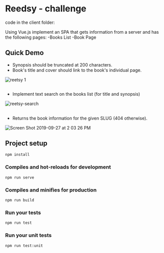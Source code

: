 # Reedsy - challenge 
 code in the  client folder:

Using Vue.js implement an SPA that gets information from a server and has the following pages:
-Books List
-Book Page

## Quick Demo

-   Synopsis should be truncated at 200 characters.
-   Book's title and cover should link to the book's individual page.

![reetsy 1](https://user-images.githubusercontent.com/18241226/65772560-6031c680-e132-11e9-826d-4a5f943ee565.gif)
##
- Implement text search on the books list (for title and synopsis)

![reetsy-search](https://user-images.githubusercontent.com/18241226/65772561-6031c680-e132-11e9-91ef-11651326a4e4.gif)
##
- Returns the book information for the given SLUG (404 otherwise).

![Screen Shot 2019-09-27 at 2 03 26 PM](https://user-images.githubusercontent.com/18241226/65772542-590ab880-e132-11e9-91d1-7f49baff3733.png)


## Project setup
```
npm install
```
### Compiles and hot-reloads for development
```
npm run serve
```
### Compiles and minifies for production
```
npm run build
```
### Run your tests
```
npm run test
```
### Run your unit tests
```
npm run test:unit
```

 